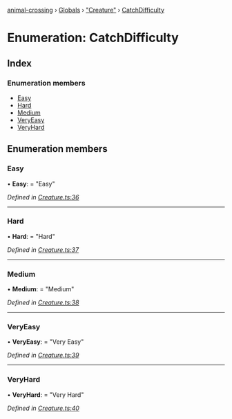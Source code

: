 [animal-crossing](../README.md) › [Globals](../globals.md) › ["Creature"](../modules/_creature_.md) › [CatchDifficulty](_creature_.catchdifficulty.md)

# Enumeration: CatchDifficulty

## Index

### Enumeration members

* [Easy](_creature_.catchdifficulty.md#easy)
* [Hard](_creature_.catchdifficulty.md#hard)
* [Medium](_creature_.catchdifficulty.md#medium)
* [VeryEasy](_creature_.catchdifficulty.md#veryeasy)
* [VeryHard](_creature_.catchdifficulty.md#veryhard)

## Enumeration members

###  Easy

• **Easy**: = "Easy"

*Defined in [Creature.ts:36](https://github.com/Norviah/animal-crossing/blob/415ee2a/module/types/Creature.ts#L36)*

___

###  Hard

• **Hard**: = "Hard"

*Defined in [Creature.ts:37](https://github.com/Norviah/animal-crossing/blob/415ee2a/module/types/Creature.ts#L37)*

___

###  Medium

• **Medium**: = "Medium"

*Defined in [Creature.ts:38](https://github.com/Norviah/animal-crossing/blob/415ee2a/module/types/Creature.ts#L38)*

___

###  VeryEasy

• **VeryEasy**: = "Very Easy"

*Defined in [Creature.ts:39](https://github.com/Norviah/animal-crossing/blob/415ee2a/module/types/Creature.ts#L39)*

___

###  VeryHard

• **VeryHard**: = "Very Hard"

*Defined in [Creature.ts:40](https://github.com/Norviah/animal-crossing/blob/415ee2a/module/types/Creature.ts#L40)*
